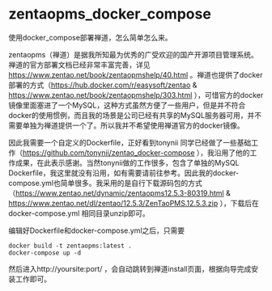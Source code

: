 # zentaopms_docker_compose
使用docker_compose部署禅道，怎么简单怎么来。

zentaopms（禅道）是据我所知最为优秀的广受欢迎的国产开源项目管理系统。  
禅道的官方部署文档已经非常丰富完善，详见 https://www.zentao.net/book/zentaopmshelp/40.html 。禅道也提供了docker部署的方式（https://hub.docker.com/r/easysoft/zentao & https://www.zentao.net/book/zentaopmshelp/303.html ），可惜官方的docker镜像里面塞进了一个MySQL，这种方式虽然方便了一些用户，但是并不符合docker的使用惯例，而且我的场景是公司已经有共享的MySQL服务器可用，并不需要单独为禅道提供一个了。所以我并不希望使用禅道官方的docker镜像。  
  
因此我需要一个自定义的Dockerfile，正好看到tonynii 同学已经做了一些基础工作（https://github.com/tonynii/zentao_docker-compose ），我沿用了他的工作成果，在此表示感谢。当然tonynii做的工作很多，包含了单独的MySQL Dockerfile，我这里就没有沿用，如有需要请前往参考。因此我的docker-compose.yml也简单很多。我采用的是自行下载源码包的方式（https://www.zentao.net/dynamic/zentaopms12.5.3-80319.html & https://www.zentao.net/dl/zentao/12.5.3/ZenTaoPMS.12.5.3.zip ），下载后在docker-compose.yml 相同目录unzip即可。  
  
编辑好Dockerfile和docker-compose.yml之后，只需要
```
docker build -t zentaopms:latest .
docker-compose up -d
```
然后进入http://yoursite:port/ ，会自动跳转到禅道install页面，根据向导完成安装工作即可。
